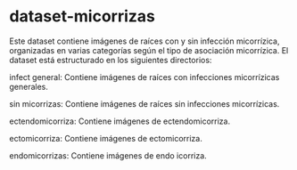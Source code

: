 # dataset-micorrizas

Este dataset contiene imágenes de raíces con y sin infección micorrízica, organizadas en varias categorías según el tipo de asociación micorrízica. El dataset está estructurado en los siguientes directorios:

infect general: Contiene imágenes de raíces con infecciones micorrízicas generales.

sin micorrizas: Contiene imágenes de raíces sin infecciones micorrízicas.

ectendomicorriza: Contiene imágenes de ectendomicorriza.

ectomicorriza: Contiene imágenes de ectomicorriza.

endomicorrizas: Contiene imágenes de endo icorriza.
